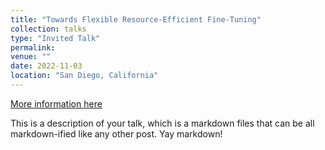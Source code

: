 ```yaml
---
title: "Towards Flexible Resource-Efficient Fine-Tuning"
collection: talks
type: "Invited Talk"
permalink: 
venue: ""
date: 2022-11-03
location: "San Diego, California"
---
```


[More information here](http://example2.com)

This is a description of your talk, which is a markdown files that can be all markdown-ified like any other post. Yay markdown!
